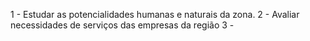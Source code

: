 1 - Estudar as potencialidades humanas e naturais da zona.
2 - Avaliar necessidades de serviços das empresas da região
3 -